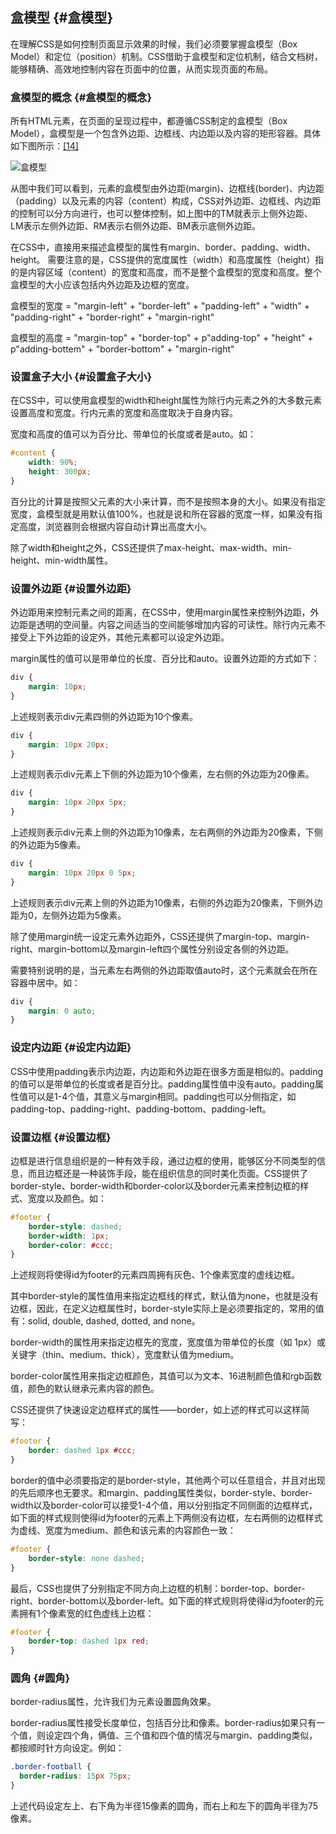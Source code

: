 ## 盒模型 {#盒模型}

在理解CSS是如何控制页面显示效果的时候，我们必须要掌握盒模型（Box Model）和定位（position）机制。CSS借助于盒模型和定位机制，结合文档树，能够精确、高效地控制内容在页面中的位置，从而实现页面的布局。

### 盒模型的概念 {#盒模型的概念}

所有HTML元素，在页面的呈现过程中，都遵循CSS制定的盒模型（Box Model），盒模型是一个包含外边距、边框线、内边距以及内容的矩形容器。具体如下图所示：[\[14\]](https://yangjh.gitee.io/front-end/References.html#cite-14)

![](https://yangjh.gitee.io/front-end/images/box.png "盒模型")

从图中我们可以看到，元素的盒模型由外边距\(margin\)、边框线\(border\)、内边距（padding）以及元素的内容（content）构成，CSS对外边距、边框线、内边距的控制可以分方向进行，也可以整体控制，如上图中的TM就表示上侧外边距、LM表示左侧外边距、RM表示右侧外边距、BM表示底侧外边距。

在CSS中，直接用来描述盒模型的属性有margin、border、padding、width、height。 需要注意的是，CSS提供的宽度属性（width）和高度属性（height）指的是内容区域（content）的宽度和高度，而不是整个盒模型的宽度和高度。整个盒模型的大小应该包括内外边距及边框的宽度。

盒模型的宽度 = "margin-left" + "border-left" + "padding-left" + "width" + "padding-right" + "border-right" + "margin-right"

盒模型的高度 = "margin-top" + "border-top" + p"adding-top" + "height" + p"adding-bottem" + "border-bottom" + "margin-right"

### 设置盒子大小 {#设置盒子大小}

在CSS中，可以使用盒模型的width和height属性为除行内元素之外的大多数元素设置高度和宽度。行内元素的宽度和高度取决于自身内容。

宽度和高度的值可以为百分比、带单位的长度或者是auto。如：

```css
#content {
    width: 90%;
    height: 300px;
}
```

百分比的计算是按照父元素的大小来计算，而不是按照本身的大小。如果没有指定宽度，盒模型就是用默认值100\%，也就是说和所在容器的宽度一样，如果没有指定高度，浏览器则会根据内容自动计算出高度大小。

除了width和height之外，CSS还提供了max-height、max-width、min-height、min-width属性。

### 设置外边距 {#设置外边距}

外边距用来控制元素之间的距离，在CSS中，使用margin属性来控制外边距，外边距是透明的空间量。内容之间适当的空间能够增加内容的可读性。除行内元素不接受上下外边距的设定外，其他元素都可以设定外边距。

margin属性的值可以是带单位的长度、百分比和auto。设置外边距的方式如下：

```css
div {
    margin: 10px;
}
```

上述规则表示div元素四侧的外边距为10个像素。

```css
div {
    margin: 10px 20px;
}
```

上述规则表示div元素上下侧的外边距为10个像素，左右侧的外边距为20像素。

```css
div {
    margin: 10px 20px 5px;
}
```

上述规则表示div元素上侧的外边距为10像素，左右两侧的外边距为20像素，下侧的外边距为5像素。

```css
div {
    margin: 10px 20px 0 5px;
}
```

上述规则表示div元素上侧的外边距为10像素，右侧的外边距为20像素，下侧外边距为0，左侧外边距为5像素。

除了使用margin统一设定元素外边距外，CSS还提供了margin-top、margin-right、margin-bottom以及margin-left四个属性分别设定各侧的外边距。

需要特别说明的是，当元素左右两侧的外边距取值auto时，这个元素就会在所在容器中居中。如：

```css
div {
    margin: 0 auto;
}
```

### 设定内边距 {#设定内边距}

CSS中使用padding表示内边距，内边距和外边距在很多方面是相似的。padding的值可以是带单位的长度或者是百分比。padding属性值中没有auto。padding属性值可以是1-4个值，其意义与margin相同。padding也可以分侧指定，如padding-top、padding-right、padding-bottom、padding-left。

### 设置边框 {#设置边框}

边框是进行信息组织是的一种有效手段，通过边框的使用，能够区分不同类型的信息，而且边框还是一种装饰手段，能在组织信息的同时美化页面。CSS提供了border-style、border-width和border-color以及border元素来控制边框的样式、宽度以及颜色。如：

```css
#footer {
    border-style: dashed;
    border-width: 1px;
    border-color: #ccc;
}
```

上述规则将使得id为footer的元素四周拥有灰色、1个像素宽度的虚线边框。

其中border-style的属性值用来指定边框线的样式，默认值为none，也就是没有边框，因此，在定义边框属性时，border-style实际上是必须要指定的，常用的值有：solid, double, dashed, dotted, and none。

border-width的属性用来指定边框先的宽度，宽度值为带单位的长度（如 1px）或关键字（thin、medium、thick），宽度默认值为medium。

border-color属性用来指定边框颜色，其值可以为文本、16进制颜色值和rgb函数值，颜色的默认继承元素内容的颜色。

CSS还提供了快速设定边框样式的属性——border，如上述的样式可以这样简写：

```css
#footer {
    border: dashed 1px #ccc;
}
```

border的值中必须要指定的是border-style，其他两个可以任意组合，并且对出现的先后顺序也无要求。和margin、padding属性类似，border-style、border-width以及border-color可以接受1-4个值，用以分别指定不同侧面的边框样式，如下面的样式规则使得id为footer的元素上下两侧没有边框，左右两侧的边框样式为虚线、宽度为medium、颜色和该元素的内容颜色一致：

```css
#footer {
    border-style: none dashed;
}
```

最后，CSS也提供了分别指定不同方向上边框的机制：border-top、border-right、border-bottom以及border-left。如下面的样式规则将使得id为footer的元素拥有1个像素宽的红色虚线上边框：

```css
#footer {
    border-top: dashed 1px red;
}
```

### 圆角 {#圆角}

border-radius属性，允许我们为元素设置圆角效果。

border-radius属性接受长度单位，包括百分比和像素。border-radius如果只有一个值，则设定四个角，俩值、三个值和四个值的情况与margin、padding类似，都按顺时针方向设定。例如：

```css
.border-football {
  border-radius: 15px 75px;
}
```

上述代码设定左上、右下角为半径15像素的圆角，而右上和左下的圆角半径为75像素。

